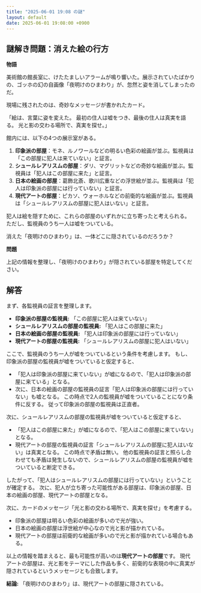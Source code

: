 ```yaml
---
title: "2025-06-01 19:08 の謎"
layout: default
date: 2025-06-01 19:08:00 +0900
---
```

## 謎解き問題：消えた絵の行方

**物語**

美術館の館長室に、けたたましいアラームが鳴り響いた。展示されていたばかりの、ゴッホの幻の自画像「夜明けのひまわり」が、忽然と姿を消してしまったのだ。

現場に残されたのは、奇妙なメッセージが書かれたカード。

「絵は、言葉に姿を変えた。
最初の住人は嘘をつき、最後の住人は真実を語る。
光と影の交わる場所で、真実を探せ。」

館内には、以下の4つの展示室がある。

1.  **印象派の部屋**：モネ、ルノワールなどの明るい色彩の絵画が並ぶ。監視員は「この部屋に犯人は来ていない」と証言。
2.  **シュールレアリスムの部屋**：ダリ、マグリットなどの奇妙な絵画が並ぶ。監視員は「犯人はこの部屋に来た」と証言。
3.  **日本の絵画の部屋**：葛飾北斎、歌川広重などの浮世絵が並ぶ。監視員は「犯人は印象派の部屋には行っていない」と証言。
4.  **現代アートの部屋**：ピカソ、ウォーホルなどの前衛的な絵画が並ぶ。監視員は「シュールレアリスムの部屋に犯人はいない」と証言。

犯人は絵を隠すために、これらの部屋のいずれかに立ち寄ったと考えられる。
ただし、監視員のうち一人は嘘をついている。

消えた「夜明けのひまわり」は、一体どこに隠されているのだろうか？

**問題**

上記の情報を整理し、「夜明けのひまわり」が隠されている部屋を特定してください。

## 解答

まず、各監視員の証言を整理します。

*   **印象派の部屋の監視員:** 「この部屋に犯人は来ていない」
*   **シュールレアリスムの部屋の監視員:** 「犯人はこの部屋に来た」
*   **日本の絵画の部屋の監視員:** 「犯人は印象派の部屋には行っていない」
*   **現代アートの部屋の監視員:** 「シュールレアリスムの部屋に犯人はいない」

ここで、監視員のうち一人が嘘をついているという条件を考慮します。
もし、印象派の部屋の監視員が嘘をついていると仮定すると、
* 「犯人は印象派の部屋に来ていない」が嘘になるので、「犯人は印象派の部屋に来ている」となる。
* 次に、日本の絵画の部屋の監視員の証言「犯人は印象派の部屋には行っていない」も嘘となる。
この時点で2人の監視員が嘘をついていることになり条件に反する。
従って印象派の部屋の監視員は正直者。

次に、シュールレアリスムの部屋の監視員が嘘をついていると仮定すると、
* 「犯人はこの部屋に来た」が嘘になるので、「犯人はこの部屋に来ていない」となる。
* 現代アートの部屋の監視員の証言「シュールレアリスムの部屋に犯人はいない」は真実となる。
この時点で矛盾は無い。
他の監視員の証言と照らし合わせても矛盾は発生しないので、シュールレアリスムの部屋の監視員が嘘をついていると断定できる。

したがって、「犯人はシュールレアリスムの部屋には行っていない」ということが確定する。
次に、犯人が立ち寄った可能性がある部屋は、印象派の部屋、日本の絵画の部屋、現代アートの部屋となる。

次に、カードのメッセージ「光と影の交わる場所で、真実を探せ」を考慮する。

* 印象派の部屋は明るい色彩の絵画が多いので光が強い。
* 日本の絵画の部屋は浮世絵が中心なので光と影が描かれている。
* 現代アートの部屋は前衛的な絵画が多いので光と影が描かれている場合もある。

以上の情報を踏まえると、最も可能性が高いのは**現代アートの部屋**です。
現代アートの部屋は、光と影をテーマにした作品も多く、前衛的な表現の中に真実が隠されているというメッセージとも合致します。

**結論:** 「夜明けのひまわり」は、現代アートの部屋に隠されている。
